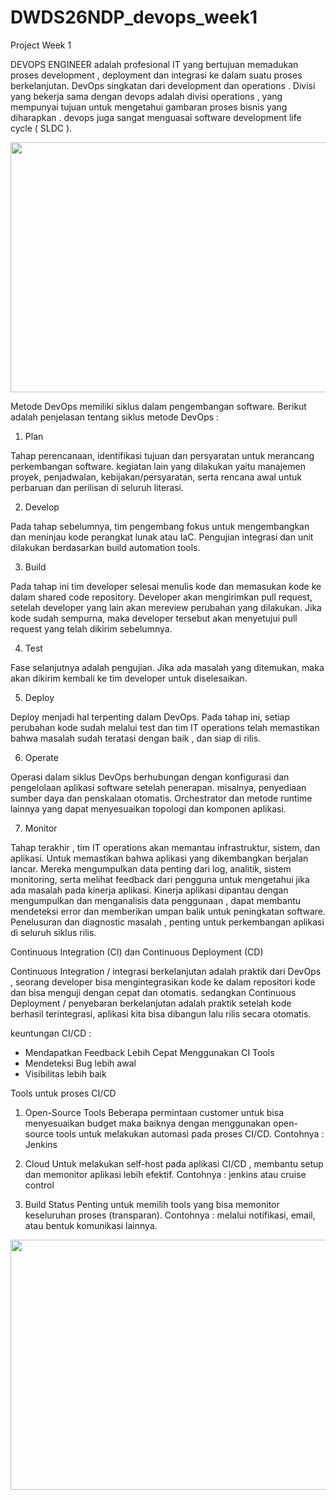 # DWDS26NDP_devops_week1
Project Week 1

DEVOPS ENGINEER adalah profesional IT yang bertujuan memadukan proses development , deployment dan integrasi ke dalam suatu proses berkelanjutan.
DevOps singkatan dari development dan operations . Divisi yang bekerja sama dengan devops adalah divisi operations , yang mempunyai tujuan untuk 
mengetahui gambaran proses bisnis yang diharapkan . devops juga sangat menguasai software development life cycle ( SLDC ).


<p align="center">
  <img src="https://user-images.githubusercontent.com/90564871/133935923-10bfd508-9da8-4880-b33c-d97e8a567a41.png"Sublime's custom image" height="400" width="600" />
</p>

                                                                                                                         
Metode DevOps memiliki siklus dalam pengembangan software. Berikut adalah penjelasan tentang siklus metode DevOps :

1. Plan

Tahap perencanaan, identifikasi tujuan dan persyaratan untuk merancang perkembangan software. kegiatan lain yang dilakukan yaitu
manajemen proyek, penjadwalan, kebijakan/persyaratan, serta rencana awal untuk perbaruan dan perilisan di seluruh literasi.

2. Develop

Pada tahap sebelumnya, tim pengembang fokus untuk mengembangkan dan meninjau kode perangkat lunak atau IaC. Pengujian integrasi dan
unit dilakukan berdasarkan build automation tools.

3. Build
                                                                                                                          
Pada tahap ini tim developer selesai menulis kode dan  memasukan kode ke dalam shared code repository. Developer akan mengirimkan pull request,
setelah developer yang lain akan mereview perubahan yang dilakukan. Jika kode sudah sempurna, maka developer tersebut akan menyetujui 
pull request yang telah dikirim sebelumnya.
                                                                                                                          
4.	Test
                                                                                                                          
Fase selanjutnya adalah pengujian. Jika ada masalah yang ditemukan, maka akan dikirim kembali ke tim developer untuk diselesaikan.

5.	Deploy
                                                                                                                          
Deploy menjadi hal terpenting dalam DevOps. Pada tahap ini, setiap perubahan kode sudah melalui test dan tim IT operations telah
memastikan bahwa masalah sudah teratasi dengan baik , dan siap di rilis.

6. Operate

Operasi dalam siklus DevOps berhubungan dengan konfigurasi dan pengelolaan aplikasi software setelah penerapan. misalnya, 
penyediaan sumber daya dan penskalaan otomatis. Orchestrator dan metode runtime lainnya yang dapat menyesuaikan topologi dan komponen aplikasi.

7. Monitor
                                                                                                                          
Tahap terakhir , tim IT operations akan memantau infrastruktur, sistem, dan aplikasi. Untuk memastikan bahwa aplikasi yang dikembangkan berjalan lancar.
Mereka mengumpulkan data penting dari log, analitik, sistem monitoring, serta melihat feedback dari pengguna untuk mengetahui jika ada masalah 
pada kinerja aplikasi. Kinerja aplikasi dipantau dengan mengumpulkan dan menganalisis data penggunaan , dapat membantu mendeteksi error dan
memberikan umpan balik untuk peningkatan software. Penelusuran dan diagnostic masalah , penting untuk perkembangan aplikasi di seluruh siklus rilis.

Continuous Integration (CI) dan Continuous Deployment (CD)
                                                                                                                          
Continuous Integration / integrasi berkelanjutan adalah praktik dari DevOps , seorang developer bisa mengintegrasikan kode ke dalam repositori kode
dan bisa menguji dengan cepat dan otomatis. sedangkan Continuous Deployment / penyebaran berkelanjutan adalah praktik setelah kode berhasil terintegrasi, 
aplikasi kita bisa dibangun lalu rilis secara otomatis.
                                                                                                                          
keuntungan CI/CD : 
-   Mendapatkan Feedback Lebih Cepat Menggunakan CI Tools
-   Mendeteksi Bug lebih awal
-   Visibilitas lebih baik
                                                                                                               
Tools untuk proses CI/CD

1. Open-Source Tools
Beberapa permintaan customer untuk bisa menyesuaikan budget maka baiknya dengan menggunakan open-source tools untuk melakukan automasi pada proses CI/CD. 
Contohnya : Jenkins

2. Cloud
Untuk melakukan self-host pada aplikasi CI/CD , membantu setup dan memonitor aplikasi lebih efektif.
Contohnya : jenkins atau cruise control

3. Build Status
Penting untuk memilih tools yang bisa memonitor keseluruhan proses (transparan).
Contohnya : melalui notifikasi, email, atau bentuk komunikasi lainnya.
                                                                                                                          
<p align="center">
  <img src="https://images.app.goo.gl/djTswgTq8xocUVPZA"Sublime's custom image" height="400" width="600" />
</p>
